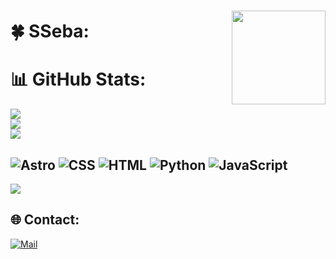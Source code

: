 ###
<img align="right" height="150" src="https://media.giphy.com/media/UvPvsX9oMlMWs/giphy.gif"  />


# 🍀 SSeba:





# 📊 GitHub Stats:
![](https://github-readme-stats.vercel.app/api/top-langs/?username=1SSeba&theme=dark&hide_border=false&include_all_commits=true&count_private=true&layout=compact)<br/>
![](https://github-readme-stats.vercel.app/api?username=1SSeba&theme=dark&hide_border=false&include_all_commits=true&count_private=true)<br/>
![](https://github-readme-streak-stats.herokuapp.com/?user=1SSeba&theme=dark&hide_border=false)

![Astro](https://img.shields.io/badge/astro-%232C2052.svg?style=for-the-badge&logo=astro&logoColor=white) ![CSS](https://img.shields.io/badge/css-%231572B6.svg?style=for-the-badge&logo=css3&logoColor=white) ![HTML](https://img.shields.io/badge/html-%23E34F26.svg?style=for-the-badge&logo=html5&logoColor=white) ![Python](https://img.shields.io/badge/python-%23323330?style=for-the-badge&logo=python&logoColor=ffdd54) ![JavaScript](https://img.shields.io/badge/javascript-%23323330.svg?style=for-the-badge&logo=javascript&logoColor=%23F7DF1E)
---
[![](https://visitcount.itsvg.in/api?id=1SSeba&icon=5&color=12)](https://github.com/1SSeba)
## 🌐 Contact:
[![Mail](https://img.shields.io/static/v1?message=Gmail&logo=gmail&label=&color=D14836&logoColor=white&labelColor=&style=for-the-badge)](mailto:sebastian.cruzd@outlook.com)
